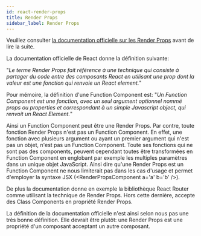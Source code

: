 ```yaml
---
id: react-render-props
title: Render Props
sidebar_label: Render Props
---
```


Veuillez consulter [la documentation officielle sur les Render Props](https://reactjs.org/docs/render-props.html) avant de lire la suite.

La documentation officielle de React donne la définition suivante:

"*Le terme Render Props fait référence à une technique qui consiste à partager du code entre des composants React en utilisant une prop dont la valeur est une fonction qui renvoie un React element.*"

Pour mémoire, la définition d'une Function Component est:
"*Un Function Component est une fonction, avec un seul argument optionnel nommé *props* ou *properties* et correspondant à un simple Javascript object, qui renvoit un React Element.*"

Ainsi un Function Component peut être une Render Props. Par contre, toute fonction Render Props n'est pas un Function Component. En effet, une fonction avec plusieurs argument ou ayant un premier argument qui n'est pas un objet, n'est pas un Function Component. Toute ses fonctions qui ne sont pas des components, peuvent cependant toutes être transformées en Function Component en englobant par exemple les multiples paramètres dans un unique objet JavaScript. Ainsi dire qu'une Render Props est un Function Component ne nous limiterait pas dans les cas d'usage et permet d'employer la syntaxe JSX (\<RenderPropsComponent a='a' b='b' /\>).

De plus la documentation donne en exemple la bibliothèque React Router comme utilisant la technique de Render Props. Hors cette dernière, accepte des Class Components en propriété Render Props.

La définition de la documentation officielle n'est ainsi selon nous pas une très bonne définition. Elle devrait être plutôt: une Render Props est une propriété d'un composant acceptant un autre composant.
